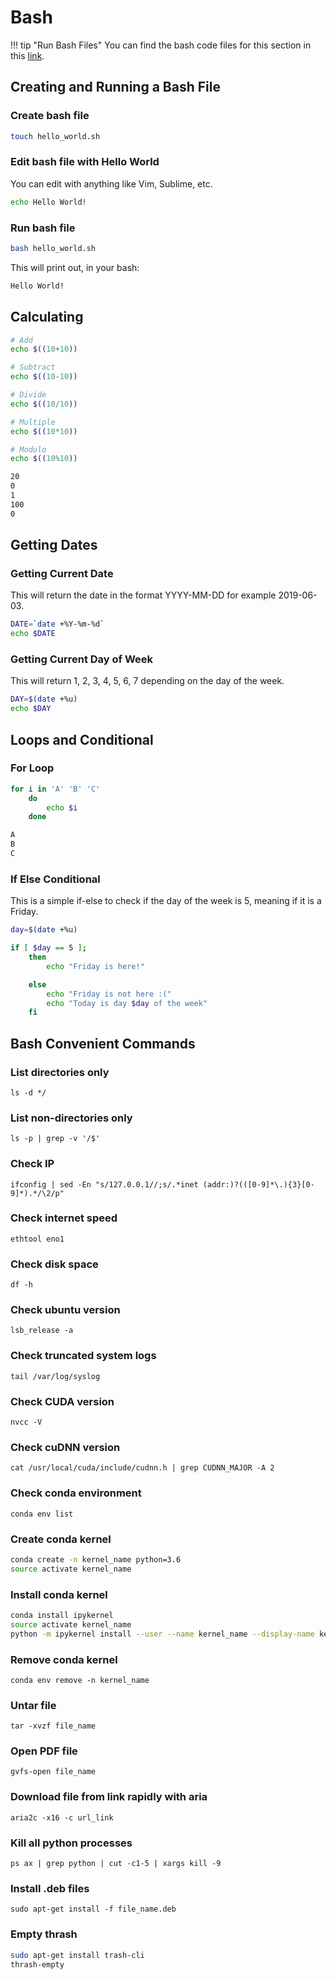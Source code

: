 # Bash

!!! tip "Run Bash Files"
    You can find the bash code files for this section in this [link](https://github.com/ritchieng/deep-learning-wizard/blob/master/docs/programming/bash).

## Creating and Running a Bash File

### Create bash file
```bash
touch hello_world.sh
```

### Edit bash file with Hello World 
You can edit with anything like Vim, Sublime, etc.

```bash
echo Hello World!
```

### Run bash file
```bash
bash hello_world.sh
```

This will print out, in your bash:
```bash
Hello World!
```

## Calculating

```bash
# Add
echo $((10+10))

# Subtract
echo $((10-10))

# Divide
echo $((10/10))

# Multiple
echo $((10*10))

# Modulo
echo $((10%10))
```

```bash
20
0
1
100
0
```

## Getting Dates


### Getting Current Date
This will return the date in the format YYYY-MM-DD for example 2019-06-03.

```bash
DATE=`date +%Y-%m-%d`
echo $DATE
```

### Getting Current Day of Week
This will return 1, 2, 3, 4, 5, 6, 7 depending on the day of the week.

```bash
DAY=$(date +%u)
echo $DAY
```

## Loops and Conditional

### For Loop

```bash
for i in 'A' 'B' 'C'
    do
        echo $i
    done
```

```bash
A
B
C
```

### If Else Conditional

This is a simple if-else to check if the day of the week is 5, meaning if it is a Friday.

```bash
day=$(date +%u)

if [ $day == 5 ];
    then
        echo "Friday is here!"

    else
        echo "Friday is not here :("
        echo "Today is day $day of the week"
    fi
```

## Bash Convenient Commands

### List directories only
`ls -d */`

### List non-directories only
`ls -p | grep -v '/$'`

### Check IP
`ifconfig | sed -En "s/127.0.0.1//;s/.*inet (addr:)?(([0-9]*\.){3}[0-9]*).*/\2/p"`

### Check internet speed
`ethtool eno1`

### Check disk space
`df -h`

### Check ubuntu version
`lsb_release -a`

### Check truncated system logs
`tail /var/log/syslog`

### Check CUDA version
`nvcc -V`

### Check cuDNN version
`cat /usr/local/cuda/include/cudnn.h | grep CUDNN_MAJOR -A 2`

### Check conda environment
`conda env list`

### Create conda kernel
```bash
conda create -n kernel_name python=3.6
source activate kernel_name
```

### Install conda kernel
```bash
conda install ipykernel
source activate kernel_name
python -m ipykernel install --user --name kernel_name --display-name kernel_name
```

### Remove conda kernel
`conda env remove -n kernel_name`

### Untar file
`tar -xvzf file_name`

### Open PDF file
`gvfs-open file_name`

### Download file from link rapidly with aria
`aria2c -x16 -c url_link`

### Kill all python processes
`ps ax | grep python | cut -c1-5 | xargs kill -9`

### Install .deb files
`sudo apt-get install -f file_name.deb`

### Empty thrash
```bash
sudo apt-get install trash-cli
thrash-empty
```